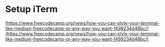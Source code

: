 # Setup iTerm

[https://www.freecodecamp.org/news/how-you-can-style-your-terminal-like-medium-freecodecamp-or-any-way-you-want-f499234d48bc/](https://www.freecodecamp.org/news/how-you-can-style-your-terminal-like-medium-freecodecamp-or-any-way-you-want-f499234d48bc/)
